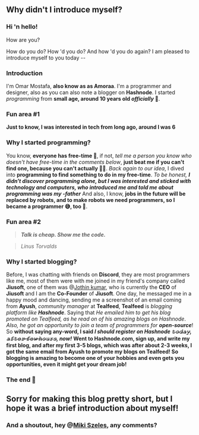 ## Why didn't I introduce myself?

### Hi 'n hello!

How are you?

How do you do? How 'd you do? And how 'd you do again? I am pleased to introduce myself to you today --

### Introduction

I'm Omar Mostafa, **also know as as Amoraa**. I'm a programmer and designer, also as you can also note a blogger on **Hashnode**. I started *programming* from **small age, around 10 years old *officially* 🤣**. 

### Fun area #1

**Just to know, I was interested in tech from long ago, around I was 6**

### Why I started programming?

You know, **everyone has free-time 🤣**, if not, *tell me a person you know who doesn't have free-time in the comments below*, **just beat me if you can't find one, because you can't actually 🤣🤣**. *Back again to our idea*, I dived into **programming to find something to do in my free-time**. *To be honest, **I didn't discover programming alone, but I was interested and sticked with technology and computers, who introduced me and told me about programming was my -father*** And also, I know, **jobs in the future will be replaced by robots, and to make robots we need programmers, so I became a programmer 😅, too 🤣**.


### Fun area #2

> ***Talk is cheap. Show me the code.***

> *Linus Torvalds*

### Why I started blogging?

Before, I was chatting with friends on **Discord**, they are most programmers like me, most of them were with me joined in my friend's company called **Jiusoft**, one of them was @[Jothin kumar](@jothin), who is currently the **CEO** of **Jiusoft** and I am the **Co-Founder** of **Jiusoft**. One day, he messaged me in a happy mood and dancing, sending me a screenshot of an email coming from **Ayush**, *community manager* at **Tealfeed**, **Tealfeed** is *blogging platform like **Hashnode***.  Saying that *He emailed him to get his blog promoted on Tealfeed, as he read on of his amazing blogs on Hashnode*. *Also, he got an opportunity to join a team of programmers for **open-source***! So **without saying any-word, I said *I should register on Hashnode 𝚝̶𝚘̶𝚍̶𝚊̶𝚢̶, 𝚊̶𝚏̶𝚝̶𝚎̶𝚛̶ ̶𝚏̶𝚎̶𝚠̶ ̶𝚑̶𝚘̶𝚞̶𝚛̶𝚜̶, now!*** **Went to Hashnode.com, sign up, and write my first blog, and after my first 3-5 blogs, which was after about 2-3 weeks, I got the same email from Ayush to promote my blogs on Tealfeed! So blogging is amazing to become one of your hobbies and even gets you opportunities, even it might get your dream job!**

### The end 🥳

## Sorry for making this blog pretty short, but I hope it was a brief introduction about myself!

### And a shoutout, hey @[Miki Szeles](@mszeles), any comments?